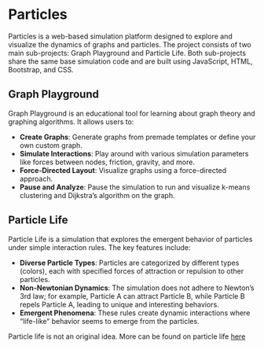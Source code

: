 # Particles

Particles is a web-based simulation platform designed to explore and visualize the dynamics of graphs and particles. The project consists of two main sub-projects: Graph Playground and Particle Life. Both sub-projects share the same base simulation code and are built using JavaScript, HTML, Bootstrap, and CSS.

## Graph Playground
Graph Playground is an educational tool for learning about graph theory and graphing algorithms. It allows users to:

- **Create Graphs**: Generate graphs from premade templates or define your own custom graph.
- **Simulate Interactions**: Play around with various simulation parameters like forces between nodes, friction, gravity, and more.
- **Force-Directed Layout**: Visualize graphs using a force-directed approach.
- **Pause and Analyze**: Pause the simulation to run and visualize k-means clustering and Dijkstra’s algorithm on the graph.

## Particle Life
Particle Life is a simulation that explores the emergent behavior of particles under simple interaction rules. The key features include:

- **Diverse Particle Types**: Particles are categorized by different types (colors), each with specified forces of attraction or repulsion to other particles.
- **Non-Newtonian Dynamics**: The simulation does not adhere to Newton’s 3rd law; for example, Particle A can attract Particle B, while Particle B repels Particle A, leading to unique and interesting behaviors.
- **Emergent Phenomena**: These rules create dynamic interactions where “life-like” behavior seems to emerge from the particles.

Particle life is not an original idea. More can be found on particle life [here](https://www.youtube.com/watch?v=p4YirERTVF0&t=136s)
